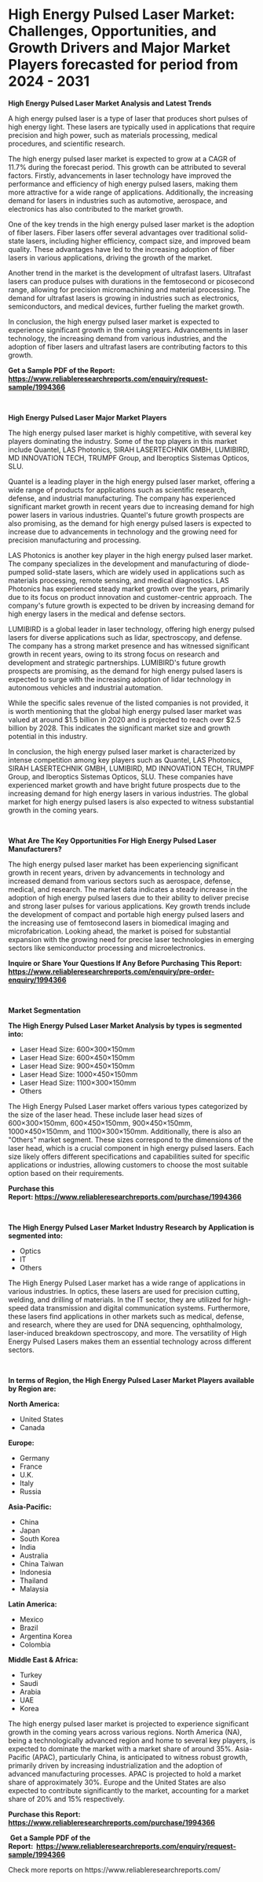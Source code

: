 <p><h1>High Energy Pulsed Laser Market: Challenges, Opportunities, and Growth Drivers and Major Market Players forecasted for period from 2024 - 2031</h1></p><p><strong>High Energy Pulsed Laser Market Analysis and Latest Trends</strong></p>
<p><p>A high energy pulsed laser is a type of laser that produces short pulses of high energy light. These lasers are typically used in applications that require precision and high power, such as materials processing, medical procedures, and scientific research.</p><p>The high energy pulsed laser market is expected to grow at a CAGR of 11.7% during the forecast period. This growth can be attributed to several factors. Firstly, advancements in laser technology have improved the performance and efficiency of high energy pulsed lasers, making them more attractive for a wide range of applications. Additionally, the increasing demand for lasers in industries such as automotive, aerospace, and electronics has also contributed to the market growth.</p><p>One of the key trends in the high energy pulsed laser market is the adoption of fiber lasers. Fiber lasers offer several advantages over traditional solid-state lasers, including higher efficiency, compact size, and improved beam quality. These advantages have led to the increasing adoption of fiber lasers in various applications, driving the growth of the market.</p><p>Another trend in the market is the development of ultrafast lasers. Ultrafast lasers can produce pulses with durations in the femtosecond or picosecond range, allowing for precision micromachining and material processing. The demand for ultrafast lasers is growing in industries such as electronics, semiconductors, and medical devices, further fueling the market growth.</p><p>In conclusion, the high energy pulsed laser market is expected to experience significant growth in the coming years. Advancements in laser technology, the increasing demand from various industries, and the adoption of fiber lasers and ultrafast lasers are contributing factors to this growth.</p></p>
<p><strong>Get a Sample PDF of the Report:&nbsp; <a href="https://www.reliableresearchreports.com/enquiry/request-sample/1994366">https://www.reliableresearchreports.com/enquiry/request-sample/1994366</a></strong></p>
<p>&nbsp;</p>
<p><strong>High Energy Pulsed Laser Major Market Players</strong></p>
<p><p>The high energy pulsed laser market is highly competitive, with several key players dominating the industry. Some of the top players in this market include Quantel, LAS Photonics, SIRAH LASERTECHNIK GMBH, LUMIBIRD, MD INNOVATION TECH, TRUMPF Group, and Iberoptics Sistemas Opticos, SLU.</p><p>Quantel is a leading player in the high energy pulsed laser market, offering a wide range of products for applications such as scientific research, defense, and industrial manufacturing. The company has experienced significant market growth in recent years due to increasing demand for high power lasers in various industries. Quantel's future growth prospects are also promising, as the demand for high energy pulsed lasers is expected to increase due to advancements in technology and the growing need for precision manufacturing and processing.</p><p>LAS Photonics is another key player in the high energy pulsed laser market. The company specializes in the development and manufacturing of diode-pumped solid-state lasers, which are widely used in applications such as materials processing, remote sensing, and medical diagnostics. LAS Photonics has experienced steady market growth over the years, primarily due to its focus on product innovation and customer-centric approach. The company's future growth is expected to be driven by increasing demand for high energy lasers in the medical and defense sectors.</p><p>LUMIBIRD is a global leader in laser technology, offering high energy pulsed lasers for diverse applications such as lidar, spectroscopy, and defense. The company has a strong market presence and has witnessed significant growth in recent years, owing to its strong focus on research and development and strategic partnerships. LUMIBIRD's future growth prospects are promising, as the demand for high energy pulsed lasers is expected to surge with the increasing adoption of lidar technology in autonomous vehicles and industrial automation.</p><p>While the specific sales revenue of the listed companies is not provided, it is worth mentioning that the global high energy pulsed laser market was valued at around $1.5 billion in 2020 and is projected to reach over $2.5 billion by 2028. This indicates the significant market size and growth potential in this industry.</p><p>In conclusion, the high energy pulsed laser market is characterized by intense competition among key players such as Quantel, LAS Photonics, SIRAH LASERTECHNIK GMBH, LUMIBIRD, MD INNOVATION TECH, TRUMPF Group, and Iberoptics Sistemas Opticos, SLU. These companies have experienced market growth and have bright future prospects due to the increasing demand for high energy lasers in various industries. The global market for high energy pulsed lasers is also expected to witness substantial growth in the coming years.</p></p>
<p>&nbsp;</p>
<p><strong>What Are The Key Opportunities For High Energy Pulsed Laser Manufacturers?</strong></p>
<p><p>The high energy pulsed laser market has been experiencing significant growth in recent years, driven by advancements in technology and increased demand from various sectors such as aerospace, defense, medical, and research. The market data indicates a steady increase in the adoption of high energy pulsed lasers due to their ability to deliver precise and strong laser pulses for various applications. Key growth trends include the development of compact and portable high energy pulsed lasers and the increasing use of femtosecond lasers in biomedical imaging and microfabrication. Looking ahead, the market is poised for substantial expansion with the growing need for precise laser technologies in emerging sectors like semiconductor processing and microelectronics.</p></p>
<p><strong>Inquire or Share Your Questions If Any Before Purchasing This Report: <a href="https://www.reliableresearchreports.com/enquiry/pre-order-enquiry/1994366">https://www.reliableresearchreports.com/enquiry/pre-order-enquiry/1994366</a></strong></p>
<p>&nbsp;</p>
<p><strong>Market Segmentation</strong></p>
<p><strong>The High Energy Pulsed Laser Market Analysis by types is segmented into:</strong></p>
<p><ul><li>Laser Head Size: 600×300×150mm</li><li>Laser Head Size: 600×450×150mm</li><li>Laser Head Size: 900×450×150mm</li><li>Laser Head Size: 1000×450×150mm</li><li>Laser Head Size: 1100×300×150mm</li><li>Others</li></ul></p>
<p><p>The High Energy Pulsed Laser market offers various types categorized by the size of the laser head. These include laser head sizes of 600×300×150mm, 600×450×150mm, 900×450×150mm, 1000×450×150mm, and 1100×300×150mm. Additionally, there is also an "Others" market segment. These sizes correspond to the dimensions of the laser head, which is a crucial component in high energy pulsed lasers. Each size likely offers different specifications and capabilities suited for specific applications or industries, allowing customers to choose the most suitable option based on their requirements.</p></p>
<p><strong>Purchase this Report:&nbsp;<a href="https://www.reliableresearchreports.com/purchase/1994366">https://www.reliableresearchreports.com/purchase/1994366</a></strong></p>
<p>&nbsp;</p>
<p><strong>The High Energy Pulsed Laser Market Industry Research by Application is segmented into:</strong></p>
<p><ul><li>Optics</li><li>IT</li><li>Others</li></ul></p>
<p><p>The High Energy Pulsed Laser market has a wide range of applications in various industries. In optics, these lasers are used for precision cutting, welding, and drilling of materials. In the IT sector, they are utilized for high-speed data transmission and digital communication systems. Furthermore, these lasers find applications in other markets such as medical, defense, and research, where they are used for DNA sequencing, ophthalmology, laser-induced breakdown spectroscopy, and more. The versatility of High Energy Pulsed Lasers makes them an essential technology across different sectors.</p></p>
<p>&nbsp;</p>
<p><strong>In terms of Region, the High Energy Pulsed Laser Market Players available by Region are:</strong></p>
<p>
    <p> <strong> North America: </strong>
        <ul>
            <li>United States</li>
            <li>Canada</li>
        </ul>
        </p> 
    <p> <strong> Europe: </strong>
        <ul>
            <li>Germany</li>
            <li>France</li>
            <li>U.K.</li>
            <li>Italy</li>
            <li>Russia</li>
        </ul>
        </p> 
    <p> <strong> Asia-Pacific: </strong>
        <ul>
            <li>China</li>
            <li>Japan</li>
            <li>South Korea</li>
            <li>India</li>
            <li>Australia</li>
            <li>China Taiwan</li>
            <li>Indonesia</li>
            <li>Thailand</li>
            <li>Malaysia</li>
        </ul>
        </p> 
    <p> <strong> Latin America: </strong>
        <ul>
            <li>Mexico</li>
            <li>Brazil</li>
            <li>Argentina Korea</li>
            <li>Colombia</li>
        </ul>
        </p> 
    <p> <strong> Middle East & Africa: </strong>
        <ul>
            <li>Turkey</li>
            <li>Saudi</li>
            <li>Arabia</li>
            <li>UAE</li>
            <li>Korea</li>
        </ul>
    </p>
    </p>
<p><p>The high energy pulsed laser market is projected to experience significant growth in the coming years across various regions. North America (NA), being a technologically advanced region and home to several key players, is expected to dominate the market with a market share of around 35%. Asia-Pacific (APAC), particularly China, is anticipated to witness robust growth, primarily driven by increasing industrialization and the adoption of advanced manufacturing processes. APAC is projected to hold a market share of approximately 30%. Europe and the United States are also expected to contribute significantly to the market, accounting for a market share of 20% and 15% respectively.</p></p>
<p><strong>Purchase this Report: <a href="https://www.reliableresearchreports.com/purchase/1994366">https://www.reliableresearchreports.com/purchase/1994366</a></strong></p>
<p>&nbsp;<strong>Get a Sample PDF of the Report:&nbsp;&nbsp;<a href="https://www.reliableresearchreports.com/enquiry/request-sample/1994366">https://www.reliableresearchreports.com/enquiry/request-sample/1994366</a></strong></p>
<p><strong></strong></p>
<p>Check more reports on https://www.reliableresearchreports.com/</p>